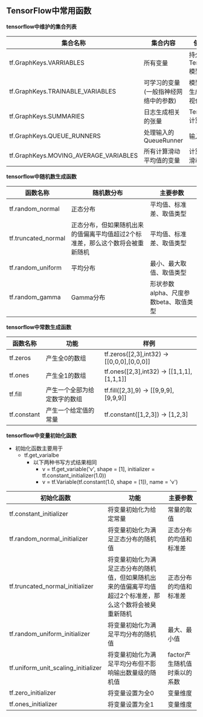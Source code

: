 ## TensorFlow中常用函数

**tensorflow中维护的集合列表**

|               集合名称                |               集合内容               |           使用场景           |
| ------------------------------------- | ------------------------------------ | ---------------------------- |
| tf.GraphKeys.VARRIABLES               | 所有变量                             | 持久化TensorFlow模型         |
| tf.GraphKeys.TRAINABLE_VARIABLES      | 可学习的变量(一般指神经网络中的参数) | 模型训练、生成模型可视化内容 |
| tf.GraphKeys.SUMMARIES                | 日志生成相关的张量                   | TensorFlow计算可视化         |
| tf.GraphKeys.QUEUE_RUNNERS            | 处理输入的QueueRunner                | 输入处理                     |
| tf.GraphKeys.MOVING_AVERAGE_VARIABLES | 所有计算滑动平均值的变量             | 计算变量的滑动平均值         |


**tensorflow中随机数生成函数**

|      函数名称       |                                  随机数分布                                   |               主要参数                |
| ------------------- | ----------------------------------------------------------------------------- | ------------------------------------- |
| tf.random_normal    | 正态分布                                                                      | 平均值、标准差、取值类型              |
| tf.truncated_normal | 正态分布，但如果随机出来的值偏离平均值超过2个标准差，那么这个数将会被重新随机 | 平均值、标准差、取值类型              |
| tf.random_uniform   | 平均分布                                                                      | 最小、最大取值、取值类型              |
| tf.random_gamma     | Gamma分布                                                                     | 形状参数alpha、尺度参数beta、取值类型 |

**tensorflow中常数生成函数**

|  函数名称   |             功能             |                    样例                    |
| ----------- | ---------------------------- | ------------------------------------------ |
| tf.zeros    | 产生全0的数组                | tf.zeros([2,3],int32) -> [[0,0,0],[0,0,0]] |
| tf.ones     | 产生全1的数组                | tf.ones([2,3],int32) -> [[1,1,1],[1,1,1]]  |
| tf.fill     | 产生一个全部为给定数字的数组 | tf.fill([2,3],9) -> [[9,9,9],[9,9,9]]      |
| tf.constant | 产生一个给定值的常量         | tf.constant([1,2,3]) -> [1,2,3]            |

**tensorflow中变量初始化函数**

* 初始化函数主要用于
    - tf.get_varialbe
        - 以下两种书写方式结果相同
            - v = tf.get_variable('v', shape = [1], initializer = tf.constant_initializer(1.0))
            - v = tf.Variable(tf.constant(1.0, shape = [1]), name = 'v')

|             初始化函数              |                                                   功能                                                    |           主要参数           |
| ----------------------------------- | --------------------------------------------------------------------------------------------------------- | ---------------------------- |
| tf.constant_initializer             | 将变量初始化为给定常量                                                                                    | 常量的取值                   |
| tf.random_normal_initializer        | 将变量初始化为满足正态分布的随机值                                                                        | 正态分布的均值和标准差       |
| tf.truncated_normal_initializer     | 将变量初始化为满足正态分布的随机值，但如果随机出来的值偏离平均值超过2个标准差，那么这个数将会被臭重新随机 | 正态分布的均值和标准差       |
| tf.random_uniform_initializer       | 将变量初始化为满足平均分布的随机值                                                                        | 最大、最小值                 |
| tf.uniform_unit_scaling_initializer | 将变量初始化为满足平均分布但不影响输出数量级的随机值                                                      | factor产生随机值时乘以的系数 |
| tf.zero_initializer                 | 将变量设置为全0                                                                                           | 变量维度                     |
| tf.ones_initializer                 | 将变量设置为全1                                                                                           | 变量维度                     |
